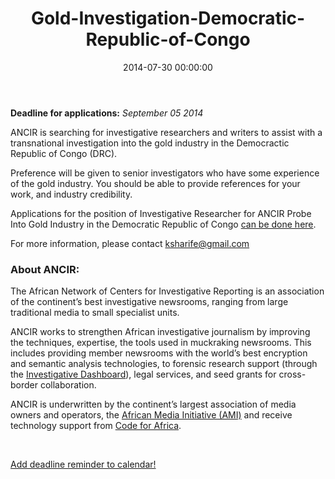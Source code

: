 ﻿---
layout: post
title: "Gold-Investigation-Democratic-Republic-of-Congo"
date: 2014-07-30 00:00:00
permalink: /gold-investigation
---

**Deadline for applications:** *September 05 2014*

ANCIR is searching for investigative researchers and writers to assist with a transnational investigation into the gold industry in the Democractic Republic of Congo (DRC). 

Preference will be given to senior investigators who have some experience of the gold industry. You should be able to provide references for your work, and industry credibility.

Applications for the position of Investigative Researcher for ANCIR Probe Into Gold Industry in the Democratic Republic of Congo <a href="https://docs.google.com/forms/d/1lnDs6ILEbJt-W1BT1TvgMiT6fSmoHxo1ZjBlsqqLvWs/viewform?usp=send_form">can be done here</a>.


For more information, please contact [ksharife@gmail.com](mailto:ksharife@gmail.com)

### About ANCIR:
The African Network of Centers for Investigative Reporting is an association of the continent’s best investigative newsrooms, ranging from large traditional media to small specialist units.

ANCIR works to strengthen African investigative journalism by improving the techniques, expertise, the tools used in muckraking newsrooms. This includes providing member newsrooms with the world’s best encryption and semantic analysis technologies, to forensic research support (through the [Investigative Dashboard](http://investigativedashboard.org)), legal services, and seed grants for cross-border collaboration.

ANCIR is underwritten by the continent’s largest association of media owners and operators, the [African Media Initiative (AMI)](http://africanmediainitiative.org) and receive technology support from [Code for Africa](http://codeforafrica.org).





<br/>

<div class="row">
  <div class="col-md-6 col-md-offset-3">
    <p class="text-center">
      <a href="http://ate.so/?JmQNobi" target="_blank" class="btn btn-lg btn-block btn-default">
        <i class="glyphicon glyphicon-calendar"></i> Add deadline reminder to calendar!
      </a>
    </p>
  </div>
</div>



<br/>
